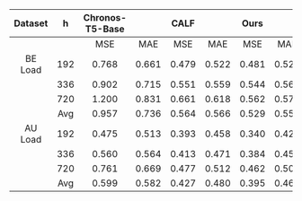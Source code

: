 
| Dataset |  h  | Chronos-T5-Base |       | CALF  |       | Ours  |       |
| :-----: | :-: | :-------------: | :---: | :---: | :---: | :---: | :---: |
|         |     |       MSE       |  MAE  |  MSE  |  MAE  |  MSE  |  MAE  |
| BE Load | 192 |      0.768      | 0.661 | 0.479 | 0.522 | 0.481 | 0.522 |
|         | 336 |      0.902      | 0.715 | 0.551 | 0.559 | 0.544 | 0.560 |
|         | 720 |      1.200      | 0.831 | 0.661 | 0.618 | 0.562 | 0.575 |
|         | Avg |      0.957      | 0.736 | 0.564 | 0.566 | 0.529 | 0.552 |
| AU Load | 192 |      0.475      | 0.513 | 0.393 | 0.458 | 0.340 | 0.426 |
|         | 336 |      0.560      | 0.564 | 0.413 | 0.471 | 0.384 | 0.456 |
|         | 720 |      0.761      | 0.669 | 0.477 | 0.512 | 0.462 | 0.507 |
|         | Avg |      0.599      | 0.582 | 0.427 | 0.480 | 0.395 | 0.463 |

